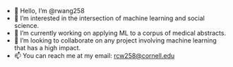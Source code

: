 - 👋 Hello, I’m @rwang258
- 👀 I’m interested in the intersection of machine learning and social science.
- 🌱 I’m currently working on applying ML to a corpus of medical abstracts.
- 💞️ I’m looking to collaborate on any project involving machine learning that has a high impact.
- 📫 You can reach me at my email: rcw258@cornell.edu

<!---
rwang258/rwang258 is a ✨ special ✨ repository because its `README.md` (this file) appears on your GitHub profile.
You can click the Preview link to take a look at your changes.
--->
